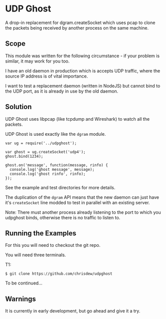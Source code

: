 UDP Ghost
=========

A drop-in replacement for dgram.createSocket which uses pcap to clone the packets being received by another process on the same machine.


Scope
-----

This module was written for the following circumstance - if your problem is similar, it may work for you too.

I have an old daemon in production which is accepts UDP traffic, where the source IP address is of vital importance.

I want to test a replacement daemon (written in NodeJS) but cannot bind to the UDP port, as it is already in use by the old daemon.


Solution
--------

UDP Ghost uses libpcap (like tcpdump and Wireshark) to watch all the packets.

UDP Ghost is used exactly like the `dgram` module.

```
var ug = require('../udpghost');

var ghost = ug.createSocket('udp4');
ghost.bind(1234);

ghost.on('message', function(message, rinfo) {
  console.log('ghost message', message);
  console.log('ghost rinfo', rinfo);
});
```

See the example and test directories for more details.

The duplication of the `dgram` API means that the new daemon can just have it's `createSocket` line modded to test in parallel with an existing server.

Note: There must another process already listening to the port to which you udpghost binds, otherwise there is no traffic to listen to. 


Running the Examples
--------------------

For this you will need to checkout the git repo.

You will need three terminals.

T1:
```
$ git clone https://github.com/chrisdew/udpghost
```

To be continued...


Warnings
--------

It is currently in early development, but go ahead and give it a try.


